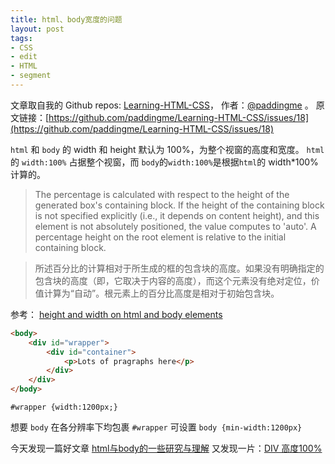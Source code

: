 ```yaml
---
title: html、body宽度的问题
layout: post
tags:
- CSS
- edit
- HTML
- segment
---
```



 文章取自我的 Github  repos: [Learning-HTML-CSS](https://github.com/paddingme/Learning-HTML-CSS)， 作者：[@paddingme](http://padding.me/about.html) 。
  原文链接：[https://github.com/paddingme/Learning-HTML-CSS/issues/18](https://github.com/paddingme/Learning-HTML-CSS/issues/18)

`html` 和 `body` 的 width 和 height 默认为 100%，为整个视窗的高度和宽度。
`html` 的 `width:100%` 占据整个视窗，而 `body`的`width:100%`是根据`html`的 width*100% 计算的。

>The percentage is calculated with respect to the height of the generated box's containing block. If the height of the containing block is not specified explicitly (i.e., it depends on content height), and this element is not absolutely positioned, the value computes to 'auto'. A percentage height on the root element is relative to the initial containing block.

>所述百分比的计算相对于所生成的框的包含块的高度。如果没有明确指定的包含块的高度（即，它取决于内容的高度），而这个元素没有绝对定位，价值计算为“自动”。根元素上的百分比高度是相对于初始包含块。

参考： [height and width on html and body elements](http://stackoverflow.com/questions/11995392/height-and-width-on-html-and-body-elements)



```html
<body>
    <div id="wrapper">
        <div id="container">
            <p>Lots of pragraphs here</p>
        </div>
    </div>
</body>
```

```style
#wrapper {width:1200px;}
```

想要 `body` 在各分辨率下均包裹 `#wrapper` 可设置 `body {min-width:1200px}`


今天发现一篇好文章 [html与body的一些研究与理解](http://www.zhangxinxu.com/wordpress/?p=259)
又发现一片：[DIV 高度100%](http://blog.moocss.com/code-snippets/html-css-code-snippets/1617.html)